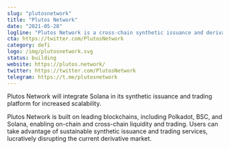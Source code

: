 ```yaml
---
slug: "plutosnetwork"
title: "Plutos Network"
date: "2021-05-28"
logline: "Plutos Network is a cross-chain synthetic issuance and derivative trading platform which offers mining incentives and staking rewards to users."
cta: https://twitter.com/PlutosNetwork
category: defi
logo: /img/plutosnetwork.svg
status: building
website: https://plutos.network/
twitter: https://twitter.com/PlutosNetwork
telegram: https://t.me/plutosnetwork
---
```


Plutos Network will integrate Solana in its synthetic issuance and trading platform for increased scalability.

Plutos Network is built on leading blockchains, including Polkadot, BSC, and Solana, enabling on-chain and cross-chain liquidity and trading. Users can take advantage of sustainable synthetic issuance and trading services, lucratively disrupting the current derivative market.
